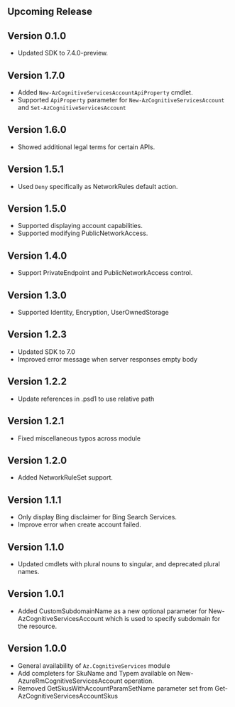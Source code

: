 <!--
    Please leave this section at the top of the change log.

    Changes for the upcoming release should go under the section titled "Upcoming Release", and should adhere to the following format:

    ## Upcoming Release
    * Overview of change #1
        - Additional information about change #1
    * Overview of change #2
        - Additional information about change #2
        - Additional information about change #2
    * Overview of change #3
    * Overview of change #4
        - Additional information about change #4

    ## YYYY.MM.DD - Version X.Y.Z (Previous Release)
    * Overview of change #1
        - Additional information about change #1
-->
## Upcoming Release

## Version 0.1.0

* Updated SDK to 7.4.0-preview.

## Version 1.7.0
* Added `New-AzCognitiveServicesAccountApiProperty` cmdlet.
* Supported `ApiProperty` parameter for `New-AzCognitiveServicesAccount` and `Set-AzCognitiveServicesAccount`

## Version 1.6.0
* Showed additional legal terms for certain APIs.

## Version 1.5.1
* Used `Deny` specifically as NetworkRules default action.

## Version 1.5.0
* Supported displaying account capabilities.
* Supported modifying PublicNetworkAccess.

## Version 1.4.0
* Support PrivateEndpoint and PublicNetworkAccess control. 

## Version 1.3.0
* Supported Identity, Encryption, UserOwnedStorage 

## Version 1.2.3
* Updated SDK to 7.0
* Improved error message when server responses empty body

## Version 1.2.2
* Update references in .psd1 to use relative path

## Version 1.2.1
* Fixed miscellaneous typos across module

## Version 1.2.0
* Added NetworkRuleSet support.

## Version 1.1.1
* Only display Bing disclaimer for Bing Search Services.
* Improve error when create account failed.

## Version 1.1.0
* Updated cmdlets with plural nouns to singular, and deprecated plural names.

## Version 1.0.1
* Added CustomSubdomainName as a new optional parameter for New-AzCognitiveServicesAccount which is used to specify subdomain for the resource.

## Version 1.0.0
* General availability of `Az.CognitiveServices` module
* Add completers for SkuName and Typem available on New-AzureRmCognitiveServicesAccount operation.
* Removed GetSkusWithAccountParamSetName parameter set from Get-AzCognitiveServicesAccountSkus
